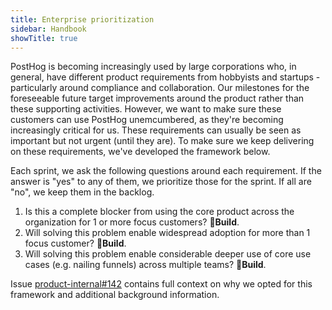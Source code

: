 ```yaml
---
title: Enterprise prioritization
sidebar: Handbook
showTitle: true
---
```


PostHog is becoming increasingly used by large corporations who, in general, have different product requirements from hobbyists and startups - particularly around compliance and collaboration. Our milestones for the foreseeable future target improvements around the product rather than these supporting activities. However, we want to make sure these customers can use PostHog unemcumbered, as they're becoming increasingly critical for us. These requirements can usually be seen as important but not urgent (until they are). To make sure we keep delivering on these requirements, we've developed the framework below.

Each sprint, we ask the following questions around each requirement. If the answer is "yes" to any of them, we prioritize those for the sprint. If all are "no", we keep them in the backlog.

1. Is this a complete blocker from using the core product across the organization for 1 or more focus customers? **🔨Build**.
2. Will solving this problem enable widespread adoption for more than 1 focus customer? **🔨Build**.
3. Will solving this problem enable considerable deeper use of core use cases (e.g. nailing funnels) across multiple teams? **🔨Build**.

Issue <a target="_blank" href="https://github.com/PostHog/product-internal/issues/142">product-internal#142</a> contains full context on why we opted for this framework and additional background information.
